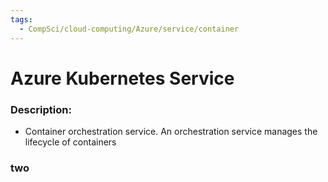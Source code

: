 ```yaml
---
tags:
  - CompSci/cloud-computing/Azure/service/container
---
```

# Azure Kubernetes Service
### Description:
- Container orchestration service. An orchestration service manages the lifecycle of containers
### two